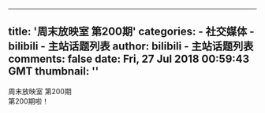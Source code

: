 
---
title: '周末放映室 第200期'
categories: 
    - 社交媒体
    - bilibili - 主站话题列表
author: bilibili - 主站话题列表
comments: false
date: Fri, 27 Jul 2018 00:59:43 GMT
thumbnail: ''
---

<div>   
周末放映室 第200期<br> 第200期啦！  
</div>
            